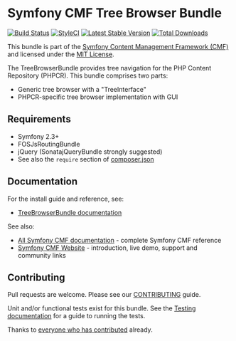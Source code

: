 # Symfony CMF Tree Browser Bundle

[![Build Status](https://secure.travis-ci.org/symfony-cmf/TreeBrowserBundle.png?branch=master)](http://travis-ci.org/symfony-cmf/TreeBrowserBundle)
[![StyleCI](https://styleci.io/repos/4233010/shield)](https://styleci.io/repos/4233010)
[![Latest Stable Version](https://poser.pugx.org/symfony-cmf/tree-browser-bundle/version.png)](https://packagist.org/packages/symfony-cmf/tree-browser-bundle)
[![Total Downloads](https://poser.pugx.org/symfony-cmf/tree-browser-bundle/d/total.png)](https://packagist.org/packages/symfony-cmf/tree-browser-bundle)

This bundle is part of the [Symfony Content Management Framework (CMF)](http://cmf.symfony.com/)
and licensed under the [MIT License](LICENSE).

The TreeBrowserBundle provides tree navigation for the PHP Content Repository
(PHPCR). This bundle comprises two parts:

* Generic tree browser with a "TreeInterface"
* PHPCR-specific tree browser implementation with GUI


## Requirements

* Symfony 2.3+
* FOSJsRoutingBundle
* jQuery (SonatajQueryBundle strongly suggested)
* See also the `require` section of [composer.json](composer.json)


## Documentation

For the install guide and reference, see:

* [TreeBrowserBundle documentation](http://symfony.com/doc/master/cmf/bundles/tree_browser/index.html)

See also:

* [All Symfony CMF documentation](http://symfony.com/doc/master/cmf/index.html) - complete Symfony CMF reference
* [Symfony CMF Website](http://cmf.symfony.com/) - introduction, live demo, support and community links


## Contributing

Pull requests are welcome. Please see our [CONTRIBUTING](CONTRIBUTING.md) guide.

Unit and/or functional tests exist for this bundle. See the
[Testing documentation](http://symfony.com/doc/master/cmf/components/testing.html)
for a guide to running the tests.

Thanks to
[everyone who has contributed](https://github.com/symfony-cmf/TreeBrowserBundle/contributors) already.
